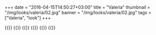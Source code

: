 +++
date = "2016-04-15T14:50:27+03:00"
title = "Valeria"
thumbnail = "/img/looks/valeria/02.jpg"
banner = "/img/looks/valeria/02.jpg"
tags = ["Valeria", "look"]
+++

{{<mkimage src="/img/looks/valeria/01.jpg">}}
{{<mkimage src="/img/looks/valeria/02.jpg">}}
{{<mkimage src="/img/looks/valeria/03.jpg">}}
{{<mkimage src="/img/looks/valeria/04.jpg">}}
{{<mkimage src="/img/looks/valeria/05.jpg">}}
{{<mkimage src="/img/looks/valeria/06.jpg">}}